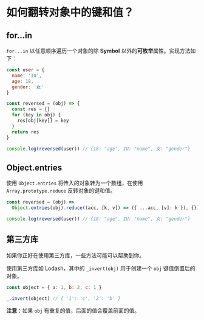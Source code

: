 # 如何翻转对象中的键和值？

## for...in

`for...in` 以任意顺序遍历一个对象的除 **Symbol** 以外的**可枚举**属性。实现方法如下：

```js
const user = {
  name: 'IU',
  age: 18,
  gender: '女'
}

const reversed = (obj) => {
  const res = {}
  for (key in obj) {
    res[obj[key]] = key
  }
  return res
}

console.log(reversed(user)) // {18: "age", IU: "name", 女: "gender"}
```

## Object.entries

使用 `Object.entries` 将传入的对象转为一个数组，在使用 `Array.prototype.reduce` 反转对象的键和值。

```js
const reversed = (obj) =>
  Object.entries(obj).reduce((acc, [k, v]) => ({ ...acc, [v]: k }), {})

console.log(reversed(user)) // {18: "age", IU: "name", 女: "gender"}
```

## 第三方库

如果你正好在使用第三方库，一些方法可能可以帮助到你。

使用第三方库如 Lodash，其中的 `_invert(obj)` 用于创建一个 `obj` 键值倒置后的对象。

```js
const object = { a: 1, b: 2, c: 1 }

_.invert(object) // { '1': 'c', '2': 'b' }
```

**注意**：如果 `obj` 有重复的值，后面的值会覆盖前面的值。

